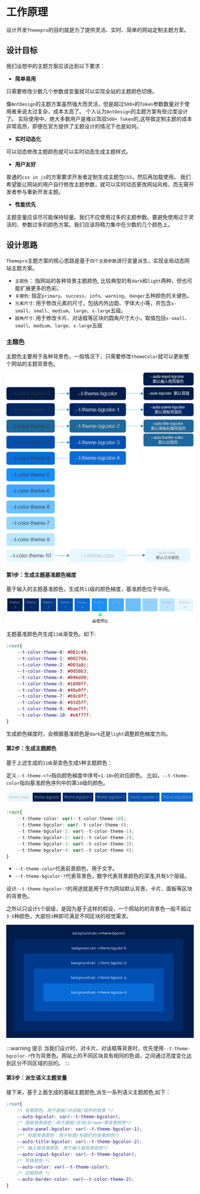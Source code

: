 # 工作原理

设计开发`Themepro`的目的就是为了提供灵活、实时、简单的网站定制主题方案。

## 设计目标

我们设想中的主题方案应该达到以下要求：

- **简单易用**

只需要修改少数几个参数或变量就可以实现全站的主题颜色切换。

像`AntDesign`的主题方案虽然强大而灵活，但是超过`500+`的`Token`参数数量对于使用者来说太过复杂，成本太高了。
个人认为`AntDesign`的主题方案有些过度设计了。
实际使用中，绝大多数用户是难以驾驭`500+ Token`的,这导致定制主题的成本非常高昂，即便在官方提供了主题设计的情况下也是如何。

- **实时动态化**

可以动态修改主题颜色就可以实时动态生成主题样式。


- **用户友好**

普通的`css in js`的方案要求开发者定制生成主题包`CSS`，然后再加载使用。
我们希望能让网站的用户自行修改主题参数，就可以实时动态更改网站风格，而无需开发者参与重新开发主题。

- **性能优先**

主题变量应该尽可能保持轻量。我们不应使用过多的主题参数。要避免使用过于灵活的、参数过多的颜色方案。我们应该将精力集中在少数的几个颜色上。

## 设计思路

`Themepro`主题方案的核心思路是基于`四个主题参数`进行变量派生，实现全局动态网站主题方案。


- `主题色`： 指网站的各种背景主题颜色, 比较典型的有`dark`和`light`两种，但也可能扩展更多的色彩。
- `关键色`:  指定`primary`、`success`、`info`、`warning`、`danger`五种颜色的关键色。
- `元素尺寸`: 用于修改元素的尺寸，包括内外边距、字体大小等，共包含`x-small`、`small`、`medium`、`large`、`x-large`五级。
- `圆角尺寸`: 用于修改卡片、对话框等区块的圆角尺寸大小，取值包括`x-small`、`small`、`medium`、`large`、`x-large`五级


### 主题色

主题色主要用于各种背景色，一般情况下，只需要修改`themeColor`就可以更新整个网站的主题背景色。

![](./theme-tokens.drawio.png)

#### 第1步：生成主题基准颜色梯度

基于输入的主题基准颜色，生成共`11`级的颜色梯度，基准颜色位于中间。

![](./theme-base-colors.drawio.png)

主题基准颜色共生成`11级`渐变色。如下:


```css
:root{
    --t-color-theme-0: #001c49;
    --t-color-theme-1: #002766;
    --t-color-theme-2: #003a8c;
    --t-color-theme-3: #0050b3;
    --t-color-theme-4: #096dd9;
    --t-color-theme-5: #1890ff;
    --t-color-theme-6: #40a9ff;
    --t-color-theme-7: #69c0ff;
    --t-color-theme-8: #91d5ff;
    --t-color-theme-9: #bae7ff;
    --t-color-theme-10: #e6f7ff;
}
```

生成颜色梯度时，会根据基准颜色是`dark`还是`light`调整颜色梯度方向。


#### 第2步：生成主题颜色

基于上述生成的`11级`渐变色生成`5`种主题颜色：

定义`--t-theme-<?>`指向颜色梯度中序号`<1-10>`的对应颜色。
比如，`--t-theme-color`指向基准颜色序列中的第`10`级的颜色。

![](./theme-colors.png)

```ts
:root{
    --t-theme-color: var(--t-color-theme-10);
    --t-theme-bgcolor: var(--t-color-theme-0);
    --t-theme-bgcolor-1: var(--t-color-theme-1);
    --t-theme-bgcolor-2: var(--t-color-theme-2);
    --t-theme-bgcolor-3: var(--t-color-theme-3);
    --t-theme-bgcolor-4: var(--t-color-theme-4);
}
```

- `--t-theme-color`代表前景颜色，用于文字。
- `--t-theme-bgcolor-?`代表背景色，数字代表背景颜色的深浅,共有`5`个层级。

设计`--t-theme-bgcolor-?`的用途就是用于作为网站默认背景，卡片、面板等区块的背景色。

之所以只设计`5`个层级，是因为基于这样的假设，一个网站的的背景色一般不超过`3-5`种颜色，大部份`3`种即可满足不同区块的视觉需求。

![](./theme-bgcolors.png)


:::warning 提示
当我们设计时，对卡片、对话框等背景时，优先使用`--t-theme-bgcolor-?`作为背景色。网站上的不同区块具有相同的色调，之间通过亮度变化达到区分不同区域的目的。
:::

#### 第3步：派生语义主题变量

接下来，基于上面生成的基础主题颜色,派生一系列语义主题颜色,如下：

```css
:root{    
    /* 背景颜色，用于面板/对话框/组件的背景 */
    --auto-bgcolor: var(--t-theme-bgcolor);
    /* 面板背景颜色：用于面板/区块/Drawer等背景颜色*/
    --auto-panel-bgcolor: var(--t-theme-bgcolor-1);
    /** 标题背景颜色：用于标题/标题栏的背景颜色*/
    --auto-title-bgcolor: var(--t-theme-bgcolor-2);
    /** 输入框背景颜色：用于输入框背景颜色*/
    --auto-input-bgcolor: var(--t-theme-bgcolor);
    /* 字体颜色 */
    --auto-color: var(--t-theme-color);
    /* 边框颜色 */
    --auto-border-color: var(--t-color-theme-2);
}
```




